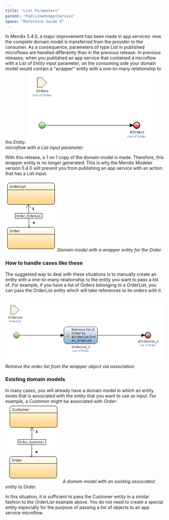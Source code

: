 ```yaml
---
title: "List Parameters"
parent: "Published+App+Service"
space: "Reference Guide 5"
---
```



In Mendix 5.4.0, a major improvement has been made in app services: now the complete domain model is transferred from the provider to the consumer. As a consequence, parameters of type List in published microflows are handled differently than in the previous release.
In previous releases, when you published an app service that contained a microflow with a List of _Entity_ input parameter, on the consuming side your domain model would contain a "wrapper" entity with a one-to-many relationship to the _Entity_. ![](attachments/4522374/4751461.png)_microflow with a List input parameter_

With this release, a 1 on 1 copy of the domain model is made. Therefore, this wrapper entity is no longer generated. This is why the Mendix Modeler version 5.4.0 will prevent you from publishing an app service with an action that has a List input.

![](attachments/4522374/4751457.png)_Domain model with a wrapper entity for the Order_

### How to handle cases like these

The suggested way to deal with these situations is to manually create an entity with a one-to-many relationship to the entity you want to pass a list of. For example, if you have a list of Orders belonging to a OrderList, you can pass the OrderList entity which will take references to its orders with it.

![](attachments/4522374/4751463.png)_Retrieve the order list from the wrapper object via association_

### Existing domain models

In many cases, you will already have a domain model in which an entity exists that is associated with the entity that you want to use as input. For example, a _Customer_ might be associated with _Order_:
![](attachments/4522374/4751464.png)_A domain model with an existing associated entity to Order._

In this situation, it is sufficient to pass the Customer entity in a similar fashion to the OrderList example above. You do not need to create a special entity especially for the purpose of passing a list of objects to an app service microflow.
